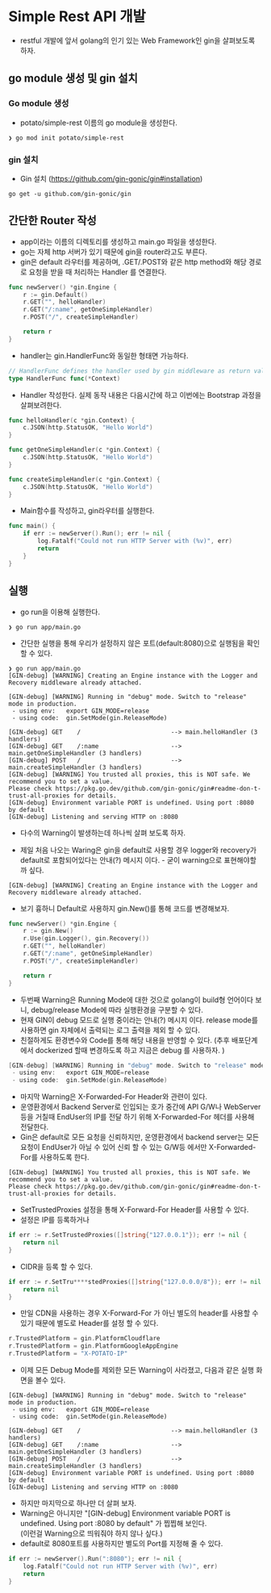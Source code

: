 # Simple Rest API 개발
- restful 개발에 앞서 golang의 인기 있는 Web Framework인 gin을 살펴보도록 하자.

## go module 생성 및 gin 설치

### Go module 생성
- potato/simple-rest 이름의 go module을 생성한다.
```shell
❯ go mod init potato/simple-rest
```

### gin 설치
- Gin 설치 (https://github.com/gin-gonic/gin#installation)
```shell
go get -u github.com/gin-gonic/gin
```

## 간단한 Router 작성
- app이라는 이름의 디렉토리를 생성하고 main.go 파일을 생성한다.
- go는 자체 http 서버가 있기 때문에 gin을 router라고도 부른다.
- gin은 default 라우터를 제공하며, .GET/.POST와 같은 http method와 해당 경로로 요청을 받을 때 처리하는 Handler 를 연결한다.
```go
func newServer() *gin.Engine {
    r := gin.Default()
    r.GET("", helloHandler)
    r.GET("/:name", getOneSimpleHandler)
    r.POST("/", createSimpleHandler)

    return r
}
```

- handler는 gin.HandlerFunc와 동일한 형태면 가능하다.
```go
// HandlerFunc defines the handler used by gin middleware as return value.
type HandlerFunc func(*Context)
```
- Handler 작성한다. 실제 동작 내용은 다음시간에 하고 이번에는 Bootstrap 과정을 살펴보려한다.
```go
func helloHandler(c *gin.Context) {
	c.JSON(http.StatusOK, "Hello World")
}

func getOneSimpleHandler(c *gin.Context) {
	c.JSON(http.StatusOK, "Hello World")
}

func createSimpleHandler(c *gin.Context) {
	c.JSON(http.StatusOK, "Hello World")
}
```
- Main함수를 작성하고, gin라우터를 실행한다.
```go
func main() {
	if err := newServer().Run(); err != nil {
		log.Fatalf("Could not run HTTP Server with (%v)", err)
		return
	}
}
```

## 실행
- go run을 이용해 실행한다.
```shell
❯ go run app/main.go
```

- 간단한 실행을 통해 우리가 설정하지 않은 포트(default:8080)으로 실행됨을 확인할 수 있다.
```shell
❯ go run app/main.go
[GIN-debug] [WARNING] Creating an Engine instance with the Logger and Recovery middleware already attached.

[GIN-debug] [WARNING] Running in "debug" mode. Switch to "release" mode in production.
 - using env:   export GIN_MODE=release
 - using code:  gin.SetMode(gin.ReleaseMode)

[GIN-debug] GET    /                         --> main.helloHandler (3 handlers)
[GIN-debug] GET    /:name                    --> main.getOneSimpleHandler (3 handlers)
[GIN-debug] POST   /                         --> main.createSimpleHandler (3 handlers)
[GIN-debug] [WARNING] You trusted all proxies, this is NOT safe. We recommend you to set a value.
Please check https://pkg.go.dev/github.com/gin-gonic/gin#readme-don-t-trust-all-proxies for details.
[GIN-debug] Environment variable PORT is undefined. Using port :8080 by default
[GIN-debug] Listening and serving HTTP on :8080
```

- 다수의 Warning이 발생하는데 하나씩 살펴 보도록 하자.

- 제일 처음 나오는 Waring은 gin을 default로 사용할 경우 logger와 recovery가 default로 포함되어있다는 안내(?) 메시지 이다. - 굳이 warning으로 표현해야할까 싶다.
```shell
[GIN-debug] [WARNING] Creating an Engine instance with the Logger and Recovery middleware already attached.
```

- 보기 흉하니 Default로 사용하지 gin.New()를 통해 코드를 변경해보자.
```go
func newServer() *gin.Engine {
	r := gin.New()
	r.Use(gin.Logger(), gin.Recovery())
	r.GET("", helloHandler)
	r.GET("/:name", getOneSimpleHandler)
	r.POST("/", createSimpleHandler)

	return r
}
```

- 두번째 Warning은 Running Mode에 대한 것으로 golang이 build형 언어이다 보니, debug/release Mode에 따라 실행환경을 구분할 수 있다.
- 현재 GIN이 debug 모드로 실행 중이라는 안내(?) 메시지 이다. release mode를 사용하면 gin 자체에서 출력되는 로그 출력을 제외 할 수 있다.
- 친절하게도 환경변수와 Code를 통해 해당 내용을 반영할 수 있다. (추후 배포단계에서 dockerized 할때 변경하도록 하고 지금은 debug 를 사용하자. )
```go
[GIN-debug] [WARNING] Running in "debug" mode. Switch to "release" mode in production.
 - using env:   export GIN_MODE=release
 - using code:  gin.SetMode(gin.ReleaseMode)
```

- 마지막 Warning은 X-Forwarded-For Header와 관련이 있다. 
- 운영환경에서 Backend Server로 인입되는 호가 중간에 API G/W나 WebServer등을 거칠때 EndUser의 IP를 전달 하기 위해 X-Forwarded-For 헤더를 사용해 전달한다.
- Gin은 default로 모든 요청을 신뢰하지만, 운영환경에서 backend server는 모든 요청이 EndUser가 아닐 수 있어 신뢰 할 수 있는 G/W등 에서만 X-Forwarded-For를 사용하도록 한다.
```shell
[GIN-debug] [WARNING] You trusted all proxies, this is NOT safe. We recommend you to set a value.
Please check https://pkg.go.dev/github.com/gin-gonic/gin#readme-don-t-trust-all-proxies for details.
````

- SetTrustedProxies 설정을 통해 X-Forward-For Header를 사용할 수 있다.
- 설정은 IP를 등록하거나
```go
if err := r.SetTrustedProxies([]string{"127.0.0.1"}); err != nil {
    return nil
}
```
- CIDR을 등록 할 수 있다.
```go
if err := r.SetTru****stedProxies([]string{"127.0.0.0/8"}); err != nil {
    return nil
}
```

- 만일 CDN을 사용하는 경우 X-Forward-For 가 아닌 별도의 header를 사용할 수 있기 때문에 별도로 Header를 설정 할 수 있다.
```go
r.TrustedPlatform = gin.PlatformCloudflare
r.TrustedPlatform = gin.PlatformGoogleAppEngine
r.TrustedPlatform = "X-POTATO-IP"
```

- 이제 모든 Debug Mode를 제외한 모든 Warning이 사라졌고, 다음과 같은 실행 화면을 볼수 있다.
```shell
[GIN-debug] [WARNING] Running in "debug" mode. Switch to "release" mode in production.
 - using env:   export GIN_MODE=release
 - using code:  gin.SetMode(gin.ReleaseMode)

[GIN-debug] GET    /                         --> main.helloHandler (3 handlers)
[GIN-debug] GET    /:name                    --> main.getOneSimpleHandler (3 handlers)
[GIN-debug] POST   /                         --> main.createSimpleHandler (3 handlers)
[GIN-debug] Environment variable PORT is undefined. Using port :8080 by default
[GIN-debug] Listening and serving HTTP on :8080
```

- 하지만 마지막으로 하나만 더 살펴 보자. 
- Warning은 아니지만 "[GIN-debug] Environment variable PORT is undefined. Using port :8080 by default" 가 찝찝해 보인다.  
(이런걸 Warning으로 띄워줘야 하지 않나 싶다.)
- default로 8080포트를 사용하지만 별도의 Port를 지정해 줄 수 있다.
```go
if err := newServer().Run(":8080"); err != nil {
    log.Fatalf("Could not run HTTP Server with (%v)", err)
    return
}
```